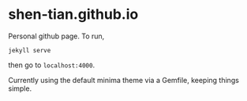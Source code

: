# shen-tian.github.io

Personal github page. To run, 

    jekyll serve
    
then go to `localhost:4000`.

Currently using the default minima theme via a Gemfile, keeping things simple.
